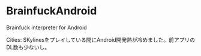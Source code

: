 # BrainfuckAndroid
Brainfuck interpreter for Android

Cities: SKylinesをプレイしている間にAndroid開発熱が冷めました。前アプリのDL数も少ないし。
